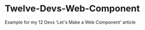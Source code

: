 Twelve-Devs-Web-Component
=========================

Example for my 12 Devs 'Let's Make a Web Component' article
